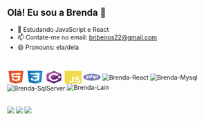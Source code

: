 ## Olá! Eu sou a Brenda 👋



- 🌱 Estudando JavaScript e React
- 📫 Contate-me no email: bribeiros22@gmail.com
- 😄 Pronouns: ela/dela
##


<div style="display: inline"><br>
 <img align="center" alt="Brenda-HTML" height="30" width="40" src="https://raw.githubusercontent.com/devicons/devicon/master/icons/html5/html5-original.svg">
 <img align="center" alt="Brenda-CSS" height="30" width="40" src="https://raw.githubusercontent.com/devicons/devicon/master/icons/css3/css3-original.svg">
 <img align="center" alt="Brenda-Csharp" height="30" width="40" src="https://raw.githubusercontent.com/devicons/devicon/master/icons/csharp/csharp-original.svg">
 <img align="center" alt="Brenda-Js" height="30" width="40" src="https://raw.githubusercontent.com/devicons/devicon/master/icons/javascript/javascript-plain.svg">
 <img align="center" alt="Brenda-Php" height="30" width="40" src="https://raw.githubusercontent.com/devicons/devicon/master/icons/php/php-plain.svg">
 <img align="center" alt="Brenda-React" height="30" width="40" src="https://cdn.jsdelivr.net/gh/devicons/devicon@latest/icons/react/react-original.svg">
 <img align="center" alt="Brenda-Mysql" height="30" width="40" src="https://cdn.jsdelivr.net/gh/devicons/devicon@latest/icons/mysql/mysql-original-wordmark.svg">
 <img align="center" alt="Brenda-SqlServer" height="30" width="40" src="https://cdn.jsdelivr.net/gh/devicons/devicon@latest/icons/microsoftsqlserver/microsoftsqlserver-original-wordmark.svg">

</div>

 <img alight="right" alt="Brenda-Lain" height="100" width="100" src="https://giffiles.alphacoders.com/171/171342.gif">
<br><br><br>
<div>
  <a href="https://www.instagram.com/sorafune.mp3/" target="_blank"><img src="https://img.shields.io/badge/-Instagram-%23E4405F?style=for-the-badge&logo=instagram&logoColor=white" target="_blank"></a>
  <a href="https://www.linkedin.com/in/brenda-ribeiro-93ab31378/" target="_blank"><img src="https://img.shields.io/badge/-LinkedIn-%230077B5?style=for-the-badge&logo=linkedin&logoColor=white" target="_blank"></a> 
  <a href = "mailto:bribeiros22@gmail.com"><img src="https://img.shields.io/badge/-Gmail-%23333?style=for-the-badge&logo=gmail&logoColor=white" target="_blank"></a>
</div>



 
